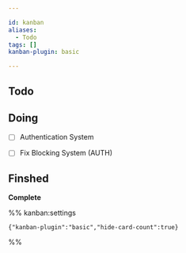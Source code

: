 ```yaml
---

id: kanban
aliases:
  - Todo
tags: []
kanban-plugin: basic

---
```


## Todo



## Doing

- [ ] Authentication System
- [ ] Fix Blocking System (AUTH)


## Finshed

**Complete**




%% kanban:settings
```
{"kanban-plugin":"basic","hide-card-count":true}
```
%%